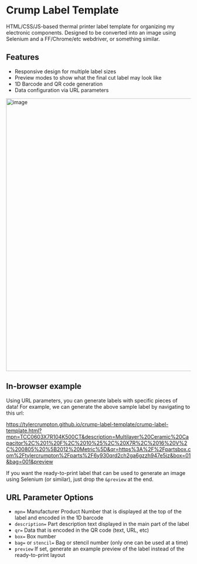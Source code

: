 # Crump Label Template
HTML/CSS/JS-based thermal printer label template for organizing my electronic components. Designed to be converted into an image using Selenium and a FF/Chrome/etc webdriver, or something similar.


## Features
- Responsive design for multiple label sizes
- Preview modes to show what the final cut label may look like
- 1D Barcode and QR code generation
- Data configuration via URL parameters

<img width="745" alt="image" src="https://user-images.githubusercontent.com/1317406/199188413-ea5569d8-b555-4c44-aec0-ee46c542966a.png">

## In-browser example

Using URL parameters, you can generate labels with specific pieces of data! For example, we can generate the above sample label by navigating to this url:

https://tylercrumpton.github.io/crump-label-template/crump-label-template.html?mpn=TCC0603X7R104K500CT&description=Multilayer%20Ceramic%20Capacitor%2C%201%20F%2C%2010%25%2C%20X7R%2C%2016%20V%2C%200805%20%5B2012%20Metric%5D&qr=https%3A%2F%2Fpartsbox.com%2Ftylercrumpton%2Fparts%2F6y930qrd2ch2ga6gzzh947e5jz&box=01&bag=001&preview

If you want the ready-to-print label that can be used to generate an image using Selenium (or similar), just drop the `&preview` at the end.

## URL Parameter Options
- `mpn=` Manufacturer Product Number that is displayed at the top of the label and encoded in the 1D barcode
- `description=` Part description text displayed in the main part of the label
- `qr=` Data that is encoded in the QR code (text, URL, etc)
- `box=` Box number
- `bag=` or `stencil=` Bag or stencil number (only one can be used at a time)
- `preview` If set, generate an example preview of the label instead of the ready-to-print layout
